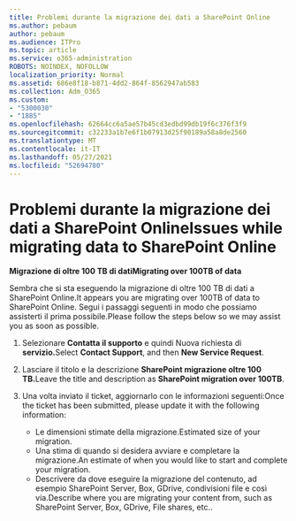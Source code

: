 ```yaml
---
title: Problemi durante la migrazione dei dati a SharePoint Online
ms.author: pebaum
author: pebaum
ms.audience: ITPro
ms.topic: article
ms.service: o365-administration
ROBOTS: NOINDEX, NOFOLLOW
localization_priority: Normal
ms.assetid: 686e8f18-b871-4dd2-864f-8562947ab583
ms.collection: Adm_O365
ms.custom:
- "5300030"
- "1885"
ms.openlocfilehash: 62664cc6a5ae57b45cd3edbd99db19f6c376f3f9
ms.sourcegitcommit: c32233a1b7e6f1b07913d25f90189a58a8de2560
ms.translationtype: MT
ms.contentlocale: it-IT
ms.lasthandoff: 05/27/2021
ms.locfileid: "52694780"
---
```

# <a name="issues-while-migrating-data-to-sharepoint-online"></a><span data-ttu-id="e1ade-102">Problemi durante la migrazione dei dati a SharePoint Online</span><span class="sxs-lookup"><span data-stu-id="e1ade-102">Issues while migrating data to SharePoint Online</span></span>

<span data-ttu-id="e1ade-103">**Migrazione di oltre 100 TB di dati**</span><span class="sxs-lookup"><span data-stu-id="e1ade-103">**Migrating over 100TB of data**</span></span>

<span data-ttu-id="e1ade-104">Sembra che si sta eseguendo la migrazione di oltre 100 TB di dati a SharePoint Online.</span><span class="sxs-lookup"><span data-stu-id="e1ade-104">It appears you are migrating over 100TB of data to SharePoint Online.</span></span> <span data-ttu-id="e1ade-105">Segui i passaggi seguenti in modo che possiamo assisterti il prima possibile.</span><span class="sxs-lookup"><span data-stu-id="e1ade-105">Please follow the steps below so we may assist you as soon as possible.</span></span> 

1. <span data-ttu-id="e1ade-106">Selezionare **Contatta il supporto** e quindi Nuova richiesta di **servizio.**</span><span class="sxs-lookup"><span data-stu-id="e1ade-106">Select **Contact Support**, and then **New Service Request**.</span></span> 
2. <span data-ttu-id="e1ade-107">Lasciare il titolo e la descrizione **SharePoint migrazione oltre 100 TB.**</span><span class="sxs-lookup"><span data-stu-id="e1ade-107">Leave the title and description as **SharePoint migration over 100TB**.</span></span>
3. <span data-ttu-id="e1ade-108">Una volta inviato il ticket, aggiornarlo con le informazioni seguenti:</span><span class="sxs-lookup"><span data-stu-id="e1ade-108">Once the ticket has been submitted, please update it with the following information:</span></span> 

    - <span data-ttu-id="e1ade-109">Le dimensioni stimate della migrazione.</span><span class="sxs-lookup"><span data-stu-id="e1ade-109">Estimated size of your migration.</span></span>
    - <span data-ttu-id="e1ade-110">Una stima di quando si desidera avviare e completare la migrazione.</span><span class="sxs-lookup"><span data-stu-id="e1ade-110">An estimate of when you would like to start and complete your migration.</span></span>
    - <span data-ttu-id="e1ade-111">Descrivere da dove eseguire la migrazione del contenuto, ad esempio SharePoint Server, Box, GDrive, condivisioni file e così via.</span><span class="sxs-lookup"><span data-stu-id="e1ade-111">Describe where you are migrating your content from, such as SharePoint Server, Box, GDrive, File shares, etc..</span></span>
